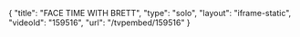 {
    "title": "FACE TIME WITH BRETT",
    "type": "solo",
    "layout": "iframe-static",
    "videoId": "159516",
    "url": "\/tvpembed\/159516"
}